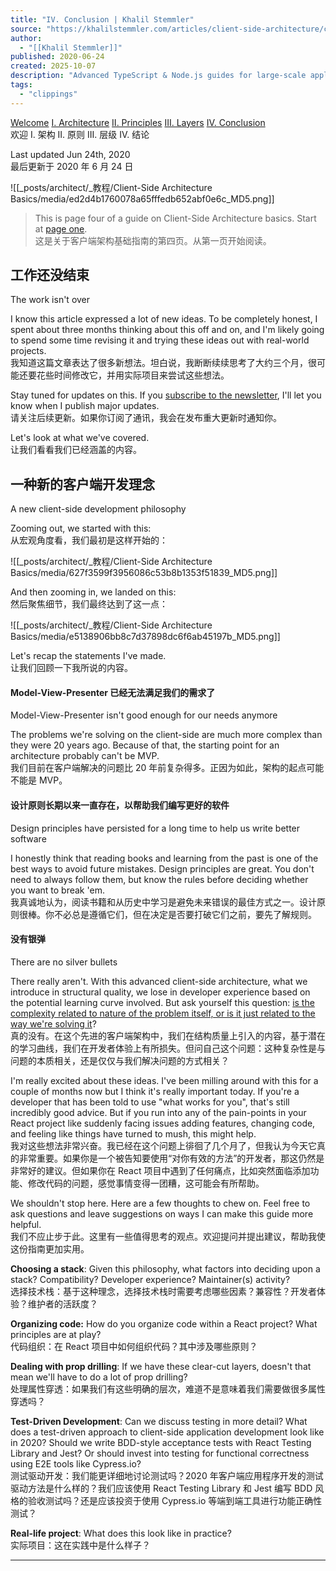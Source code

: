 ```yaml
---
title: "IV. Conclusion | Khalil Stemmler"
source: "https://khalilstemmler.com/articles/client-side-architecture/conclusion/"
author:
  - "[[Khalil Stemmler]]"
published: 2020-06-24
created: 2025-10-07
description: "Advanced TypeScript & Node.js guides for large-scale applications. Learn to write flexible, maintainable TypeScript."
tags:
  - "clippings"
---
```

[Welcome](https://khalilstemmler.com/articles/client-side-architecture/introduction) [I. Architecture](https://khalilstemmler.com/articles/client-side-architecture/architecture) [II. Principles](https://khalilstemmler.com/articles/client-side-architecture/principles) [III. Layers](https://khalilstemmler.com/articles/client-side-architecture/layers) [IV. Conclusion](https://khalilstemmler.com/articles/client-side-architecture/conclusion)  
欢迎 I. 架构 II. 原则 III. 层级 IV. 结论

Last updated Jun 24th, 2020  
最后更新于 2020 年 6 月 24 日

![[_posts/architect/_教程/Client-Side Architecture Basics/media/ed2d4b1760078a65fffedb652abf0e6c_MD5.png]]

> This is page four of a guide on Client-Side Architecture basics. Start at [page one](https://khalilstemmler.com/articles/client-side-architecture/introduction).  
> 这是关于客户端架构基础指南的第四页。从第一页开始阅读。

## 工作还没结束
The work isn't over

I know this article expressed a lot of new ideas. To be completely honest, I spent about three months thinking about this off and on, and I'm likely going to spend some time revising it and trying these ideas out with real-world projects.  
我知道这篇文章表达了很多新想法。坦白说，我断断续续思考了大约三个月，很可能还要花些时间修改它，并用实际项目来尝试这些想法。

Stay tuned for updates on this. If you [subscribe to the newsletter](https://khalilstemmler.com/newsletter), I'll let you know when I publish major updates.  
请关注后续更新。如果你订阅了通讯，我会在发布重大更新时通知你。

Let's look at what we've covered.  
让我们看看我们已经涵盖的内容。

## 一种新的客户端开发理念
A new client-side development philosophy

Zooming out, we started with this:  
从宏观角度看，我们最初是这样开始的：

![[_posts/architect/_教程/Client-Side Architecture Basics/media/627f3599f3956086c53b8b1353f51839_MD5.png]]

And then zooming in, we landed on this:  
然后聚焦细节，我们最终达到了这一点：

![[_posts/architect/_教程/Client-Side Architecture Basics/media/e5138906bb8c7d37898dc6f6ab45197b_MD5.png]]

Let's recap the statements I've made.  
让我们回顾一下我所说的内容。

#### Model-View-Presenter 已经无法满足我们的需求了
Model-View-Presenter isn't good enough for our needs anymore

The problems we're solving on the client-side are much more complex than they were 20 years ago. Because of that, the starting point for an architecture probably can't be MVP.  
我们目前在客户端解决的问题比 20 年前复杂得多。正因为如此，架构的起点可能不能是 MVP。

#### 设计原则长期以来一直存在，以帮助我们编写更好的软件
Design principles have persisted for a long time to help us write better software

I honestly think that reading books and learning from the past is one of the best ways to avoid future mistakes. Design principles are great. You don't need to always follow them, but know the rules before deciding whether you want to break 'em.  
我真诚地认为，阅读书籍和从历史中学习是避免未来错误的最佳方式之一。设计原则很棒。你不必总是遵循它们，但在决定是否要打破它们之前，要先了解规则。

#### 没有银弹
There are no silver bullets

There really aren't. With this advanced client-side architecture, what we introduce in structural quality, we lose in developer experience based on the potential learning curve involved. But ask yourself this question: [is the complexity related to nature of the problem itself, or is it just related to the way we're solving it](https://khalilstemmler.com/articles/software-professionalism/accidental-and-essential-complexity/)?  
真的没有。在这个先进的客户端架构中，我们在结构质量上引入的内容，基于潜在的学习曲线，我们在开发者体验上有所损失。但问自己这个问题：这种复杂性是与问题的本质相关，还是仅仅与我们解决问题的方式相关？

I'm really excited about these ideas. I've been milling around with this for a couple of months now but I think it's really important today. If you're a developer that has been told to use "what works for you", that's still incredibly good advice. But if you run into any of the pain-points in your React project like suddenly facing issues adding features, changing code, and feeling like things have turned to mush, this might help.  
我对这些想法非常兴奋。我已经在这个问题上徘徊了几个月了，但我认为今天它真的非常重要。如果你是一个被告知要使用“对你有效的方法”的开发者，那这仍然是非常好的建议。但如果你在 React 项目中遇到了任何痛点，比如突然面临添加功能、修改代码的问题，感觉事情变得一团糟，这可能会有所帮助。

We shouldn't stop here. Here are a few thoughts to chew on. Feel free to ask questions and leave suggestions on ways I can make this guide more helpful.  
我们不应止步于此。这里有一些值得思考的观点。欢迎提问并提出建议，帮助我使这份指南更加实用。

**Choosing a stack**: Given this philosophy, what factors into deciding upon a stack? Compatibility? Developer experience? Maintainer(s) activity?  
选择技术栈：基于这种理念，选择技术栈时需要考虑哪些因素？兼容性？开发者体验？维护者的活跃度？

**Organizing code:** How do you organize code within a React project? What principles are at play?  
代码组织：在 React 项目中如何组织代码？其中涉及哪些原则？

**Dealing with prop drilling**: If we have these clear-cut layers, doesn't that mean we'll have to do a lot of prop drilling?  
处理属性穿透：如果我们有这些明确的层次，难道不是意味着我们需要做很多属性穿透吗？

**Test-Driven Development**: Can we discuss testing in more detail? What does a test-driven approach to client-side application development look like in 2020? Should we write BDD-style acceptance tests with React Testing Library and Jest? Or should invest into testing for functional correctness using E2E tools like Cypress.io?  
测试驱动开发：我们能更详细地讨论测试吗？2020 年客户端应用程序开发的测试驱动方法是什么样的？我们应该使用 React Testing Library 和 Jest 编写 BDD 风格的验收测试吗？还是应该投资于使用 Cypress.io 等端到端工具进行功能正确性测试？

**Real-life project**: What does this look like in practice?  
实际项目：这在实践中是什么样子？

---


  